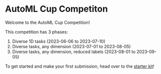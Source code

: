 # AutoML Cup Competiton

Welcome to the AutoML Cup Competition!

This competition has 3 phases:

1. Diverse 1D tasks (2023-06-06 to 2023-07-10)
2. Diverse tasks, any dimension (2023-07-01 to 2023-08-05)
3. Diverse tasks, any dimension, reduced labels (2023-08-01 to 2023-09-05)

To get started and make your first submission, head over to the [starter kit](https://github.com/spencrr/automl-cup-starter-kit/)!



